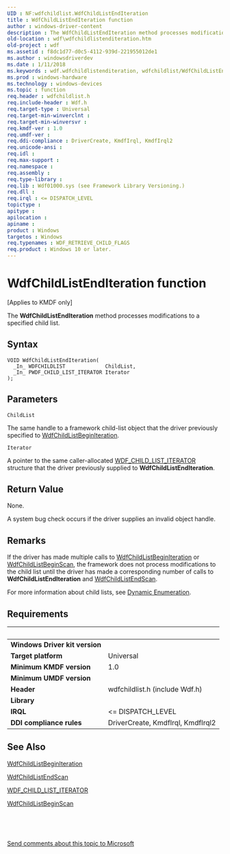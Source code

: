 ```yaml
---
UID : NF:wdfchildlist.WdfChildListEndIteration
title : WdfChildListEndIteration function
author : windows-driver-content
description : The WdfChildListEndIteration method processes modifications to a specified child list.
old-location : wdf\wdfchildlistenditeration.htm
old-project : wdf
ms.assetid : f8dc1d77-d0c5-4112-939d-221955012de1
ms.author : windowsdriverdev
ms.date : 1/11/2018
ms.keywords : wdf.wdfchildlistenditeration, wdfchildlist/WdfChildListEndIteration, kmdf.wdfchildlistenditeration, PFN_WDFCHILDLISTENDITERATION, WdfChildListEndIteration, DFDeviceObjectChildListRef_24a52e50-851e-456f-b111-0b794e76acfb.xml, WdfChildListEndIteration method
ms.prod : windows-hardware
ms.technology : windows-devices
ms.topic : function
req.header : wdfchildlist.h
req.include-header : Wdf.h
req.target-type : Universal
req.target-min-winverclnt : 
req.target-min-winversvr : 
req.kmdf-ver : 1.0
req.umdf-ver : 
req.ddi-compliance : DriverCreate, KmdfIrql, KmdfIrql2
req.unicode-ansi : 
req.idl : 
req.max-support : 
req.namespace : 
req.assembly : 
req.type-library : 
req.lib : Wdf01000.sys (see Framework Library Versioning.)
req.dll : 
req.irql : <= DISPATCH_LEVEL
topictype : 
apitype : 
apilocation : 
apiname : 
product : Windows
targetos : Windows
req.typenames : WDF_RETRIEVE_CHILD_FLAGS
req.product : Windows 10 or later.
---
```



# WdfChildListEndIteration function
<p class="CCE_Message">[Applies to KMDF only]

The <b>WdfChildListEndIteration</b> method processes modifications to a specified child list.

## Syntax

````
VOID WdfChildListEndIteration(
  _In_ WDFCHILDLIST             ChildList,
  _In_ PWDF_CHILD_LIST_ITERATOR Iterator
);
````

## Parameters

`ChildList`

The same handle to a framework child-list object that the driver previously specified to <a href="..\wdfchildlist\nf-wdfchildlist-wdfchildlistbeginiteration.md">WdfChildListBeginIteration</a>.

`Iterator`

A pointer to the same caller-allocated <a href="..\wdfchildlist\ns-wdfchildlist-_wdf_child_list_iterator.md">WDF_CHILD_LIST_ITERATOR</a> structure that the driver previously supplied to <b>WdfChildListEndIteration</b>.


## Return Value

None.

A system bug check occurs if the driver supplies an invalid object handle.

## Remarks

If the driver has made multiple calls to <a href="..\wdfchildlist\nf-wdfchildlist-wdfchildlistbeginiteration.md">WdfChildListBeginIteration</a> or <a href="..\wdfchildlist\nf-wdfchildlist-wdfchildlistbeginscan.md">WdfChildListBeginScan</a>, the framework does not process modifications to the child list until the driver has made a corresponding number of calls to <b>WdfChildListEndIteration</b> and <a href="..\wdfchildlist\nf-wdfchildlist-wdfchildlistendscan.md">WdfChildListEndScan</a>.

For more information about child lists, see <a href="https://docs.microsoft.com/en-us/windows-hardware/drivers/wdf/dynamic-enumeration">Dynamic Enumeration</a>.

## Requirements
| &nbsp; | &nbsp; |
| ---- |:---- |
| **Windows Driver kit version** |  |
| **Target platform** | Universal |
| **Minimum KMDF version** | 1.0 |
| **Minimum UMDF version** |  |
| **Header** | wdfchildlist.h (include Wdf.h) |
| **Library** |  |
| **IRQL** | <= DISPATCH_LEVEL |
| **DDI compliance rules** | DriverCreate, KmdfIrql, KmdfIrql2 |

## See Also

<a href="..\wdfchildlist\nf-wdfchildlist-wdfchildlistbeginiteration.md">WdfChildListBeginIteration</a>

<a href="..\wdfchildlist\nf-wdfchildlist-wdfchildlistendscan.md">WdfChildListEndScan</a>

<a href="..\wdfchildlist\ns-wdfchildlist-_wdf_child_list_iterator.md">WDF_CHILD_LIST_ITERATOR</a>

<a href="..\wdfchildlist\nf-wdfchildlist-wdfchildlistbeginscan.md">WdfChildListBeginScan</a>

 

 

<a href="mailto:wsddocfb@microsoft.com?subject=Documentation%20feedback [wdf\wdf]:%20WdfChildListEndIteration method%20 RELEASE:%20(1/11/2018)&amp;body=%0A%0APRIVACY STATEMENT%0A%0AWe use your feedback to improve the documentation. We don't use your email address for any other purpose, and we'll remove your email address from our system after the issue that you're reporting is fixed. While we're working to fix this issue, we might send you an email message to ask for more info. Later, we might also send you an email message to let you know that we've addressed your feedback.%0A%0AFor more info about Microsoft's privacy policy, see http://privacy.microsoft.com/en-us/default.aspx." title="Send comments about this topic to Microsoft">Send comments about this topic to Microsoft</a>